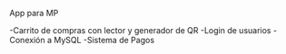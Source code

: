 App para MP

-Carrito de compras con lector y generador de QR 
-Login de usuarios
-Conexión a MySQL
-Sistema de Pagos